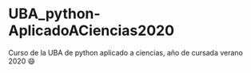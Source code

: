 # UBA_python-AplicadoACiencias2020
Curso de la UBA de python aplicado a ciencias, año de cursada verano 2020 :smile:
